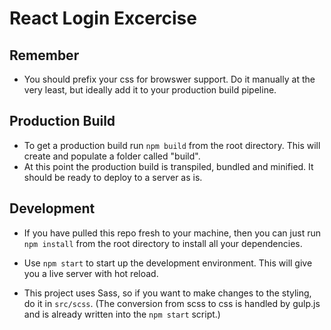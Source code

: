 # React Login Excercise

## Remember

* You should prefix your css for browswer support. Do it manually at the very least, but ideally add it to your production build pipeline. 


## Production Build

* To get a production build run `npm build` from the root directory. This will create and populate a folder called "build". 
* At this point the production build is transpiled, bundled and minified. It should be ready to deploy to a server as is. 


## Development

* If you have pulled this repo fresh to your machine, then you can just run `npm install` from the root directory to install all your dependencies. 

* Use `npm start` to start up the development environment. This will give you a live server with hot reload.

* This project uses Sass, so if you want to make changes to the styling, do it in `src/scss`. (The conversion from scss to css is handled by gulp.js and is already written into the `npm start` script.)